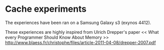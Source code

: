 # Cache experiments

The experiences have been ran on a Samsung Galaxy s3 (exynos 4412).

These experiences are highly inspired from Ulrich Drepper's paper << What every Programmer Should
Know About Memory >>  http://www.blaess.fr/christophe/files/article-2011-04-08/drepper-2007.pdf

